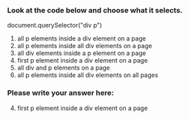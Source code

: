 ### Look at the code below and choose what it selects.

document.querySelector("div p")

1. all p elements inside a div element on a page
2. all p elements inside all div elements on a page
3. all div elements inside a p element on a page
4. first p element inside a div element on a page
5. all div and p elements on a page
6. all p elements inside all div elements on all pages 


### Please write your answer here:

4. first p element inside a div element on a page


